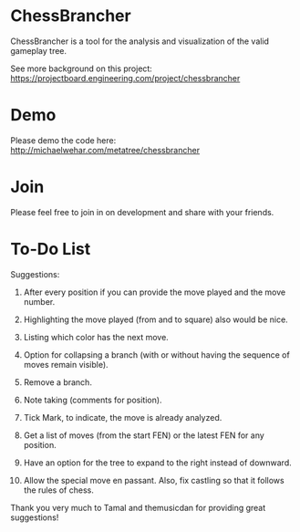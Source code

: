 # ChessBrancher
ChessBrancher is a tool for the analysis and visualization of the valid gameplay tree.

See more background on this project: https://projectboard.engineering.com/project/chessbrancher

# Demo
Please demo the code here: http://michaelwehar.com/metatree/chessbrancher

# Join
Please feel free to join in on development and share with your friends.

# To-Do List
Suggestions:

1. After every position if you can provide the move played and the move number.

2. Highlighting the move played (from and to square) also would be nice.

3. Listing which color has the next move.

4. Option for collapsing a branch (with or without having the sequence of moves remain visible).

5. Remove a branch.

6. Note taking (comments for position).

7. Tick Mark, to indicate, the move is already analyzed. 

8. Get a list of moves (from the start FEN) or the latest FEN for  any position.

9. Have an option for the tree to expand to the right instead of downward.

10. Allow the special move en passant.  Also, fix castling so that it follows the rules of chess.

Thank you very much to Tamal and themusicdan for providing great suggestions!
